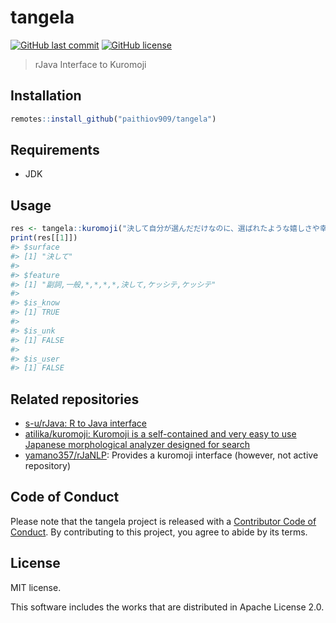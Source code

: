 # tangela

[![GitHub last commit](https://img.shields.io/github/last-commit/paithiov909/tangela)](#)
[![GitHub license](https://img.shields.io/github/license/paithiov909/tangela)](https://github.com/paithiov909/tangela/blob/master/LICENSE)

> rJava Interface to Kuromoji

## Installation

``` R
remotes::install_github("paithiov909/tangela")
```

## Requirements

- JDK

## Usage

``` R
res <- tangela::kuromoji("決して自分が選んだだけなのに、選ばれたような嬉しさや幸せをくれるのがデニムです")
print(res[[1]])
#> $surface
#> [1] "決して"
#> 
#> $feature
#> [1] "副詞,一般,*,*,*,*,決して,ケッシテ,ケッシテ"
#> 
#> $is_know
#> [1] TRUE
#> 
#> $is_unk
#> [1] FALSE
#> 
#> $is_user
#> [1] FALSE
```

## Related repositories

- [s-u/rJava: R to Java interface](https://github.com/s-u/rJava)
- [atilika/kuromoji: Kuromoji is a self-contained and very easy to use Japanese morphological analyzer designed for search](https://github.com/atilika/kuromoji)
- [yamano357/rJaNLP](https://github.com/yamano357/rJaNLP): Provides a kuromoji interface (however, not active repository)

## Code of Conduct

Please note that the tangela project is released with a [Contributor Code of Conduct](https://contributor-covenant.org/version/2/0/CODE_OF_CONDUCT.html). By contributing to this project, you agree to abide by its terms.

## License

MIT license.

This software includes the works that are distributed in Apache License 2.0.

